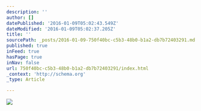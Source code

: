```yaml
---
description: ''
author: []
datePublished: '2016-01-09T05:02:43.549Z'
dateModified: '2016-01-09T05:02:37.205Z'
title: ''
sourcePath: _posts/2016-01-09-750f40bc-c5b3-48b0-b1a2-db7b72403291.md
published: true
inFeed: true
hasPage: true
inNav: false
url: 750f40bc-c5b3-48b0-b1a2-db7b72403291/index.html
_context: 'http://schema.org'
_type: Article

---
```

![](https://the-grid-user-content.s3-us-west-2.amazonaws.com/177df4e8-f566-4ef8-a2ac-902c097cf7eb.png)